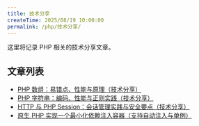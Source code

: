 ```yaml
---
title: 技术分享
createTime: 2025/08/19 10:00:00
permalink: /php/技术分享/
---
```

这里将记录 PHP 相关的技术分享文章。

## 文章列表

- [PHP 数组：易错点、性能与原理（技术分享）](/php/技术分享/array/)
- [PHP 字符串：编码、性能与正则实践（技术分享）](/php/技术分享/string/)
- [HTTP 与 PHP Session：会话管理实践与安全要点（技术分享）](/php/技术分享/http-session/)
- [原生 PHP 实现一个最小化依赖注入容器（支持自动注入与单例）](/php/技术分享/di-container/)
